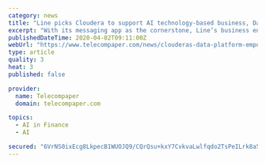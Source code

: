 ```yaml
---
category: news
title: "Line picks Cloudera to support AI technology-based business, Data Science and Engineering Center (DSEC)"
excerpt: "With its messaging app as the cornerstone, Line’s business encompasses mobile-first services—including communication, content, and entertainment— advertising, as well as strategic businesses in Fintech, AI, and other domains. Line’s DSEC needs to handle a large volume and variety of data and deliver insights to multiple Lines of ..."
publishedDateTime: 2020-04-02T09:11:00Z
webUrl: "https://www.telecompaper.com/news/clouderas-data-platform-empowers-line-to-deliver-secure-data-driven-innovation--1333038"
type: article
quality: 3
heat: 3
published: false

provider:
  name: Telecompaper
  domain: telecompaper.com

topics:
  - AI in Finance
  - AI

secured: "6VrNS0ixEcg8LkpecB1WUOJQ9/CQrQsu+kxY7CvkvaLwlfqdo2TsPeILrk8a5sym8m9JWuNFR7dQxte9uLFt/U9pOL+LIgT3IXjqZd2e9n/Tto35jekSKMwcg9jr7h6a1EySJEix8klLF9a1WML5sAYWevQt/gJXE/srJtcP6MEBhaT1y451MMZLvBUcCRidJ3V4TTYsxrKhuXHktSuRBgVbBmWAQ+SwhZH+lV/5dLT36wm4g9ZRcbZIs/zGVXAe/ebjJi/IjO60FR74avw0DTUtJTK/wHWXPPACT319ZPT8ZOyR/067+G+6CPMkCClY;5RGd2jj3RI2Hi3OXA4T2sQ=="
---
```


